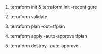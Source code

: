 1. terraform init   &  terraform init -reconfigure 

2. terraform validate

3. terraform plan -out=tfplan

4. terraform apply -auto-approve tfplan

5. terraform destroy -auto-approve
